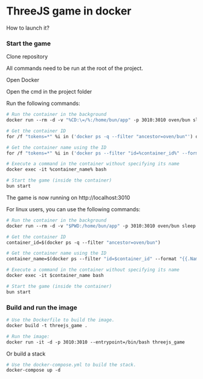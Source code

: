 # ThreeJS game in docker

How to launch it?

### Start the game

Clone repository

All commands need to be run at the root of the project.

Open Docker

Open the cmd in the project folder

Run the following commands:

```dockerfile
# Run the container in the background
docker run --rm -d -v "%CD:\=/%:/home/bun/app" -p 3010:3010 oven/bun sleep 36000

# Get the container ID
for /f "tokens=*" %i in ('docker ps -q --filter "ancestor=oven/bun"') do set container_id=%i

# Get the container name using the ID
for /f "tokens=*" %i in ('docker ps --filter "id=%container_id%" --format "{{.Names}}"') do set container_name=%i

# Execute a command in the container without specifying its name
docker exec -it %container_name% bash

# Start the game (inside the container)
bun start
```

The game is now running on http://localhost:3010

For linux users, you can use the following commands:

```dockerfile
# Run the container in the background
docker run --rm -d -v "$PWD:/home/bun/app" -p 3010:3010 oven/bun sleep 36000

# Get the container ID
container_id=$(docker ps -q --filter "ancestor=oven/bun")

# Get the container name using the ID
container_name=$(docker ps --filter "id=$container_id" --format "{{.Names}}")

# Execute a command in the container without specifying its name
docker exec -it $container_name bash

# Start the game (inside the container)
bun start
```

### Build and run the image

```dockerfile
# Use the Dockerfile to build the image.
docker build -t threejs_game .

# Run the image:
docker run -it -d -p 3010:3010 --entrypoint=/bin/bash threejs_game
```
Or build a stack

```dockerfile
# Use the docker-compose.yml to build the stack.
docker-compose up -d
```
